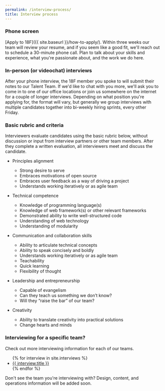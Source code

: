 ```yaml
---
permalink: /interview-process/
title: Interview process
---
```


### Phone screen

[Apply to 18F]({{ site.baseurl }}/how-to-apply/). Within three weeks our team will review your resume, and if you seem like a good fit, we'll reach out to schedule a 30-minute phone call. Plan to talk about your skills and experience, what you're passionate about, and the work we do here. 

### In-person (or videochat) interviews

After your phone interview, the 18F member you spoke to will submit their notes to our Talent Team. If we'd like to chat with you more, we'll ask you to come in to one of our office locations or join us somewhere on the internet for a couple of longer interviews. Depending on what position you're applying for, the format will vary, but generally we group interviews with multiple candidates together into bi-weekly hiring sprints, every other Friday. 

### Basic rubric and criteria

Interviewers evaluate candidates using the basic rubric below, without discussion or input from interview partners or other team members. After they complete a written evaluation, all interviewers meet and discuss the candidate. 

- Principles alignment

	 - Strong desire to serve
	 - Embraces motivations of open source 
	 - Embraces user feedback as a way of driving a project 
	 - Understands working iteratively or as agile team 	

- Technical competence

	 - Knowledge of programming language(s) 
	 - Knowledge of web framework(s) or other relevant frameworks
	 - Demonstrated ability to write well-structured code
	 - Understanding of web technology 
	 - Understanding of modularity

-  Communication and collaboration skills

	 - Ability to articulate technical concepts 
	 - Ability to speak concisely and boldly
	 - Understands working iteratively or as agile team
	 - Teachability
	 - Quick learning
	 - Flexibility of thought

- Leadership and entrepreneurship

	 - Capable of evangelism
	 - Can they teach us something we don’t know?
	 - Will they “raise the bar” of our team?

-  Creativity

	 - Ability to translate creativity into practical solutions 
	 - Change hearts and minds

### Interviewing for a specific team? 

Check out more interviewing information for each of our teams. 

<ul>
	{% for interview in site.interviews %}
		<li><a href="{{site.baseurl}}{{ interview.url }}">{{ interview.title }}</a></li>
	{% endfor %}
</ul>

Don't see the team you're interviewing with? Design, content, and operations information will be added soon. 	

